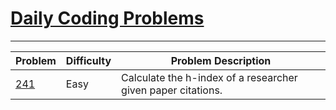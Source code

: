 # [Daily Coding Problems](https://dailycodingproblem.com/)

___
| Problem | Difficulty | Problem Description |
|---|---|---|
| [241](/problem241.py) | Easy | Calculate the h-index of a researcher given paper citations.|

